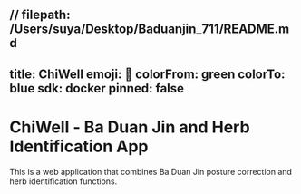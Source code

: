 // filepath: /Users/suya/Desktop/Baduanjin_711/README.md
---
title: ChiWell
emoji: 🍃
colorFrom: green
colorTo: blue
sdk: docker
pinned: false
---

# ChiWell - Ba Duan Jin and Herb Identification App

This is a web application that combines Ba Duan Jin posture correction and herb identification functions.